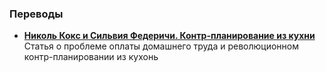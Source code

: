 ### Переводы
* [**Николь Кокс и Сильвия Федеричи. Контр-планирование из кухни**
  ](/article/counterplanning-from-the-kitchen.md)  
  Статья о проблеме оплаты домашнего труда и революционном контр-планировании из
  кухонь
